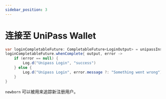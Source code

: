 ```yaml
---
sidebar_position: 3
---
```


# 连接至 UniPass Wallet

```java
var loginCompletableFuture: CompletableFuture<LoginOutput> = unipassInstance.login()
loginCompletableFuture.whenComplete{ output, error ->
    if (error == null) {
        Log.d("Unipass Login", "success")
    } else {
        Log.d("Unipass Login", error.message ?: "Something went wrong")
    }
}
```

`newborn` 可以被用来追踪新注册用户。
